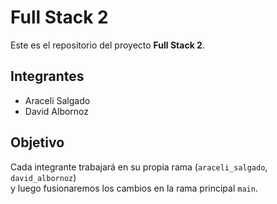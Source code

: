 # Full Stack 2

Este es el repositorio del proyecto **Full Stack 2**.

## Integrantes
- Araceli Salgado
- David Albornoz

## Objetivo
Cada integrante trabajará en su propia rama (`araceli_salgado`, `david_albornoz`)  
y luego fusionaremos los cambios en la rama principal `main`.



